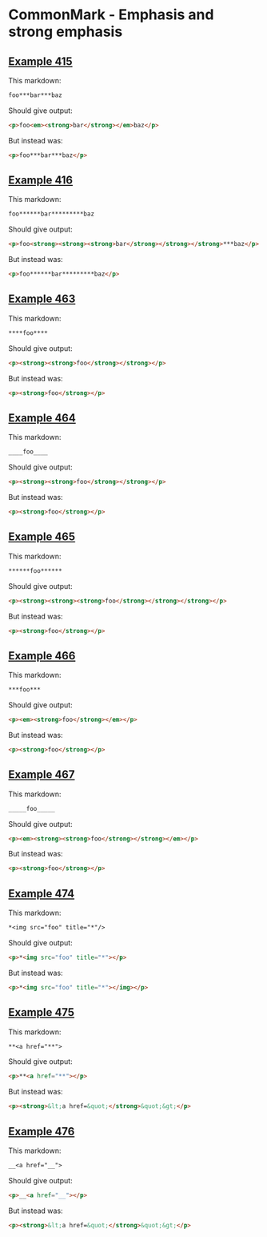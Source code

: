 # CommonMark - Emphasis and strong emphasis

## [Example 415](https://spec.commonmark.org/0.29/#example-415)

This markdown:

````````````markdown
foo***bar***baz

````````````

Should give output:

````````````html
<p>foo<em><strong>bar</strong></em>baz</p>
````````````

But instead was:

````````````html
<p>foo***bar***baz</p>
````````````
## [Example 416](https://spec.commonmark.org/0.29/#example-416)

This markdown:

````````````markdown
foo******bar*********baz

````````````

Should give output:

````````````html
<p>foo<strong><strong><strong>bar</strong></strong></strong>***baz</p>
````````````

But instead was:

````````````html
<p>foo******bar*********baz</p>
````````````
## [Example 463](https://spec.commonmark.org/0.29/#example-463)

This markdown:

````````````markdown
****foo****

````````````

Should give output:

````````````html
<p><strong><strong>foo</strong></strong></p>
````````````

But instead was:

````````````html
<p><strong>foo</strong></p>
````````````
## [Example 464](https://spec.commonmark.org/0.29/#example-464)

This markdown:

````````````markdown
____foo____

````````````

Should give output:

````````````html
<p><strong><strong>foo</strong></strong></p>
````````````

But instead was:

````````````html
<p><strong>foo</strong></p>
````````````
## [Example 465](https://spec.commonmark.org/0.29/#example-465)

This markdown:

````````````markdown
******foo******

````````````

Should give output:

````````````html
<p><strong><strong><strong>foo</strong></strong></strong></p>
````````````

But instead was:

````````````html
<p><strong>foo</strong></p>
````````````
## [Example 466](https://spec.commonmark.org/0.29/#example-466)

This markdown:

````````````markdown
***foo***

````````````

Should give output:

````````````html
<p><em><strong>foo</strong></em></p>
````````````

But instead was:

````````````html
<p><strong>foo</strong></p>
````````````
## [Example 467](https://spec.commonmark.org/0.29/#example-467)

This markdown:

````````````markdown
_____foo_____

````````````

Should give output:

````````````html
<p><em><strong><strong>foo</strong></strong></em></p>
````````````

But instead was:

````````````html
<p><strong>foo</strong></p>
````````````
## [Example 474](https://spec.commonmark.org/0.29/#example-474)

This markdown:

````````````markdown
*<img src="foo" title="*"/>

````````````

Should give output:

````````````html
<p>*<img src="foo" title="*"></p>
````````````

But instead was:

````````````html
<p>*<img src="foo" title="*"></img></p>
````````````
## [Example 475](https://spec.commonmark.org/0.29/#example-475)

This markdown:

````````````markdown
**<a href="**">

````````````

Should give output:

````````````html
<p>**<a href="**"></p>
````````````

But instead was:

````````````html
<p><strong>&lt;a href=&quot;</strong>&quot;&gt;</p>
````````````
## [Example 476](https://spec.commonmark.org/0.29/#example-476)

This markdown:

````````````markdown
__<a href="__">

````````````

Should give output:

````````````html
<p>__<a href="__"></p>
````````````

But instead was:

````````````html
<p><strong>&lt;a href=&quot;</strong>&quot;&gt;</p>
````````````
